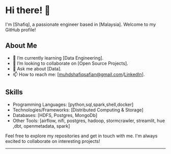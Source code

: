 # Hi there! 👋

I'm [Shafiq], a passionate engineer based in [Malaysia]. Welcome to my GitHub profile!

## About Me

- 🌱 I’m currently learning [Data Engineering].
- 👯 I’m looking to collaborate on [Open Source Projects].
- 💬 Ask me about [Data].
- 📫 How to reach me: [muhdshafiqsafian@gmail.com/[LinkedIn](https://www.linkedin.com/in/muhammad-shafiq-safian-077a09229/)].

## Skills

- Programming Languages: [python,sql,spark,shell,docker]
- Technologies/Frameworks: [Distributed Computing & Storage]
- Databases: [HDFS, Postgres, MongoDb]
- Other Tools: [airflow, nifi, postgres, hadoop, stormcrawler, streamlit, hue ,dbt, openmetadata, spark]

Feel free to explore my repositories and get in touch with me. I'm always excited to collaborate on interesting projects!

****
